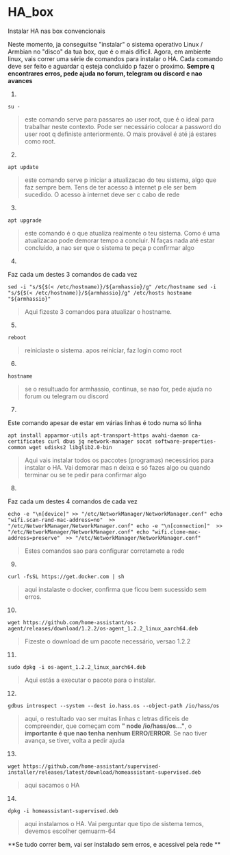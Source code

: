 # HA_box
Instalar HA nas box convencionais


Neste momento, ja conseguitse "instalar" o sistema operativo Linux / Armbian no "disco" da tua box, que é o mais dificil.
Agora, em ambiente linux, vais correr uma série de comandos para instalar o HA.
Cada comando deve ser feito e aguardar q esteja concluido p fazer o proximo. **Sempre q encontrares erros, pede ajuda no forum, telegram ou discord e nao avances**



1.
`su -`

> este comando serve para passares ao user root, que é o ideal para trabalhar neste contexto. Pode ser necessário colocar a password do user root q definiste anteriormente. O mais provável é até já estares como root.



2.
`apt update`

> este comando serve p iniciar a atualizacao do teu sistema, algo que faz sempre bem. Tens de ter acesso à internet p ele ser bem sucedido. O acesso à internet deve ser c cabo de rede



3.
`apt upgrade`

> este comando é o que atualiza realmente o teu sistema. Como é uma atualizacao pode demorar tempo a concluir. N faças nada até estar concluido, a nao ser que o sistema te peça p confirmar algo



4.
Faz cada um destes 3 comandos de cada vez

`sed -i "s/${$(< /etc/hostname)}/${armhassio}/g" /etc/hostname
sed -i "s/${$(< /etc/hostname)}/${armhassio}/g" /etc/hosts
hostname "${armhassio}"`

> Aqui fizeste 3 comandos para atualizar o hostname. 



5. 
`reboot`

> reiniciaste o sistema. apos reiniciar, faz login como root



6. 
`hostname`

> se o resultuado for armhassio, continua, se nao for, pede ajuda no forum ou telegram ou discord



7. 
Este comando apesar de estar em várias linhas é todo numa só linha

`apt install apparmor-utils apt-transport-https avahi-daemon ca-certificates curl dbus jq network-manager socat software-properties-common wget udisks2 libglib2.0-bin`

> Aqui vais instalar todos os paccotes (programas) necessários para instalar o HA. Vai demorar mas n deixa e só fazes algo ou quando terminar ou se te pedir para confirmar algo



8.
Faz cada um destes 4 comandos de cada vez

`echo -e "\n[device]" >> "/etc/NetworkManager/NetworkManager.conf"
echo "wifi.scan-rand-mac-address=no"  >> "/etc/NetworkManager/NetworkManager.conf"
echo -e "\n[connection]"  >> "/etc/NetworkManager/NetworkManager.conf"
echo "wifi.clone-mac-address=preserve"  >> "/etc/NetworkManager/NetworkManager.conf"`

> Estes comandos sao para configurar corretamete a rede



9. 
`curl -fsSL https://get.docker.com | sh`

> aqui instalaste o docker, confirma que ficou bem sucessido sem erros. 



10. 
`wget https://github.com/home-assistant/os-agent/releases/download/1.2.2/os-agent_1.2.2_linux_aarch64.deb`

> Fizeste o download de um pacote necessário, versao 1.2.2



11.
`sudo dpkg -i os-agent_1.2.2_linux_aarch64.deb`

> Aqui estás a executar o pacote para o instalar.



12.
`gdbus introspect --system --dest io.hass.os --object-path /io/hass/os`

> aqui, o restultado vao ser muitas linhas c letras dificeis de compreender, que começam com **" node /io/hass/os…"**, o **importante é que nao tenha nenhum ERRO/ERROR**. Se nao tiver avança, se tiver, volta a pedir ajuda



13. 
`wget https://github.com/home-assistant/supervised-installer/releases/latest/download/homeassistant-supervised.deb`

> aqui sacamos o HA



14.
`dpkg -i homeassistant-supervised.deb`

> aqui instalamos o HA. Vai perguntar que tipo de sistema temos, devemos escolher  qemuarm-64




**Se tudo correr bem, vai ser instalado sem erros, e acessivel pela rede **
